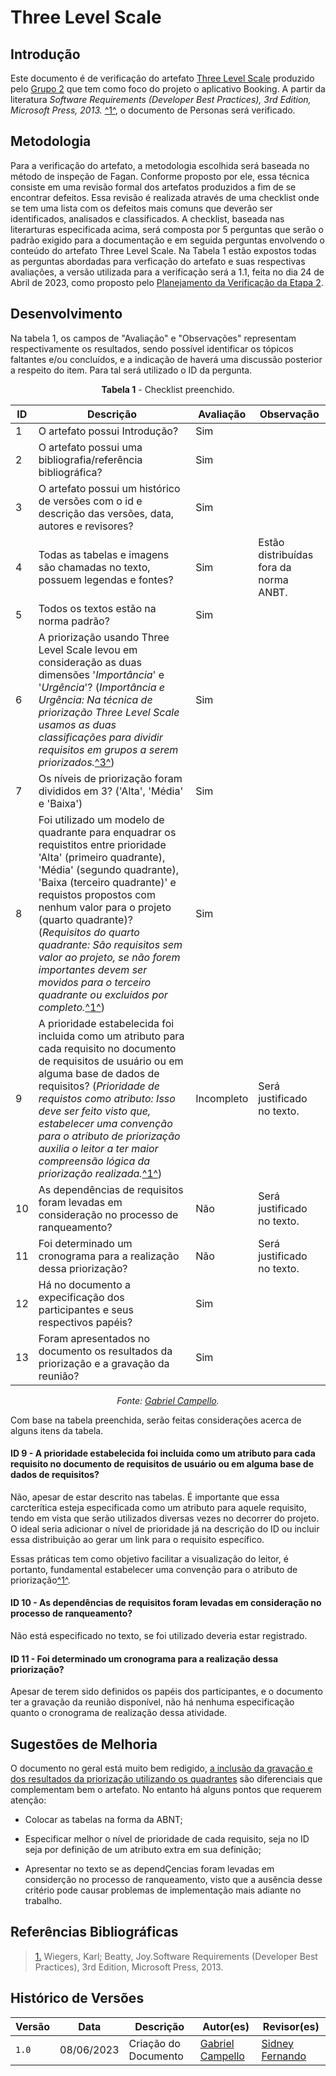 # Three Level Scale

## Introdução

Este documento é de verificação do artefato [Three Level Scale](https://requisitos-de-software.github.io/2023.1-Booking/elicitacao/threeLevelScale/) produzido pelo [Grupo 2](https://requisitos-de-software.github.io/2023.1-Booking/) que tem como foco do projeto o aplicativo Booking. A partir da literatura _Software Requirements (Developer Best Practices), 3rd Edition, Microsoft Press, 2013._ <a id="FTF1" href="#FTF1Ref">^1^</a>, o documento de Personas será verificado.

## Metodologia

Para a verificação do artefato, a metodologia escolhida será baseada no método de inspeção de Fagan. Conforme proposto por ele, essa técnica consiste em uma revisão formal dos artefatos produzidos a fim de se encontrar defeitos. Essa revisão é realizada através de uma checklist onde se tem uma lista com os defeitos mais comuns que deverão ser identificados, analisados e classificados. A checklist, baseada nas literarturas especificada acima, será composta por 5 perguntas que serão o padrão exigido para a documentação e em seguida perguntas envolvendo o conteúdo do artefato Three Level Scale. Na Tabela 1 estão expostos todas as perguntas abordadas para verficação do artefato e suas respectivas avaliações, a versão utilizada para a verificação será a 1.1, feita no dia 24 de Abril de 2023, como proposto pelo [Planejamento da Verificação da Etapa 2](planejamento-verificacao-e2-grupo2.md).

## Desenvolvimento

Na tabela 1, os campos de "Avaliação" e "Observações" representam respectivamente os resultados, sendo possível identificar os tópicos faltantes e/ou concluídos, e a indicação de haverá uma discussão posterior a respeito do item. Para tal será utilizado o ID da pergunta.

<center>

**Tabela 1** - Checklist preenchido.

| ID  | Descrição                                                                                              | Avaliação | Observação |
| --- | ------------------------------------------------------------------------------------------------------ | --------- | --------- |
| 1   | O artefato possui Introdução?                                                                          |    Sim       |     |
| 2   | O artefato possui uma bibliografia/referência bibliográfica?                                           |    Sim       |   |
| 3   | O artefato possui um histórico de versões com o id e descrição das versões, data, autores e revisores? |     Sim      |  |
| 4   | Todas as tabelas e imagens são chamadas no texto, possuem legendas e fontes?                           |     Sim      | Estão distribuídas fora da norma ANBT. |
| 5   | Todos os textos estão na norma padrão?                                                                |    Sim       | 
| 6   |   A priorização usando Three Level Scale levou em consideração as duas dimensões '_Importância_' e '_Urgência_'? (_Importância e Urgência: Na técnica de priorização Three Level Scale usamos as duas classificações para dividir requisitos em grupos a serem priorizados._<a id="FTF3" href="#FTF3Ref">^3^</a>)   |     Sim      |
| 7   |     Os níveis de priorização foram divididos em 3? ('Alta', 'Média' e 'Baixa')                |    Sim       |
| 8   |  Foi utilizado um modelo de quadrante para enquadrar os requistitos entre prioridade 'Alta' (primeiro quadrante), 'Média' (segundo quadrante), 'Baixa (terceiro quadrante)' e requistos propostos com nenhum valor para o projeto (quarto quadrante)? (_Requisitos do quarto quadrante: São requisitos sem valor ao projeto, se não forem importantes devem ser movidos para o terceiro quadrante ou excluidos por completo._<a id="FTF1" href="#FTF1Ref">^1^</a>)               |    Sim       |
| 9   |   A prioridade estabelecida foi incluida como um atributo para cada requisito no documento de requisitos de usuário ou em alguma base de dados de requisitos? (_Prioridade de requistos como atributo: Isso deve ser feito visto que, estabelecer uma convenção para o atributo de priorização auxilia o leitor a ter maior compreensão lógica da priorização realizada._<a id="FTF1" href="#FTF1Ref">^1^</a>)                   |   Incompleto       | Será justificado no texto.|
| 10  |   As dependências de requisitos foram levadas em consideração no processo de ranqueamento?                   |    Não       | Será justificado no texto.|
| 11  | Foi determinado um cronograma para a realização dessa priorização? | Não  | Será justificado no texto.|
| 12  | Há no documento a expecificação dos participantes e seus respectivos papéis?  | Sim  |
| 13  | Foram apresentados no documento os resultados da priorização e a gravação da reunião?  |  Sim | 

_Fonte: [Gabriel Campello](https://github.com/g16c)._

</center>

Com base na tabela preenchida, serão feitas considerações acerca de alguns itens da tabela.

#### ID 9 - A prioridade estabelecida foi incluida como um atributo para cada requisito no documento de requisitos de usuário ou em alguma base de dados de requisitos? 

Não, apesar de estar descrito nas tabelas. É importante que essa carcterítica esteja especificada como um atributo para aquele requisito, tendo em vista que serão utilizados diversas vezes no decorrer do projeto. O ideal seria adicionar o nível de prioridade já na descrição do ID ou incluir essa distribuição ao gerar um link para o requisito específico.

Essas práticas tem como objetivo facilitar a visualização do leitor, é portanto, fundamental estabelecer uma convenção para o atributo de priorização<a id="FTF1" href="#FTF1Ref">^1^</a>.

#### ID 10 - As dependências de requisitos foram levadas em consideração no processo de ranqueamento? 

Não está especificado no texto, se foi utilizado deveria estar registrado.

#### ID 11 - Foi determinado um cronograma para a realização dessa priorização? 

Apesar de terem sido definidos os papéis dos participantes, e o documento ter a gravação da reunião disponível, não há nenhuma especificação quanto o cronograma de realização dessa atividade.

## Sugestões de Melhoria

O documento no geral está muito bem redigido, [a inclusão da gravação e dos resultados da priorização utilizando os quadrantes](https://requisitos-de-software.github.io/2023.1-Booking/elicitacao/threeLevelScale/#entrevista-com-o-usuario) são diferenciais que complementam bem o artefato. No entanto há alguns pontos que requerem atenção:

- Colocar as tabelas na forma da ABNT;

- Especificar melhor o nível de prioridade de cada requisito, seja no ID seja por definição de um atributo extra em sua definição;

- Apresentar no texto se as dependÇencias foram levadas em considerção no processo de ranqueamento, visto que a ausência desse critério pode causar problemas de implementação mais adiante no trabalho.

## Referências Bibliográficas

> <a id="FTF1Ref" href="#FTF1">1.</a> Wiegers, Karl; Beatty, Joy.Software Requirements (Developer Best Practices), 3rd Edition, Microsoft Press, 2013.

## Histórico de Versões

Versão  | Data | Descrição | Autor(es) | Revisor(es)
-------- | ------ | ------ | ---------- | ----------
`1.0` | 08/06/2023 | Criação do Documento | [Gabriel Campello](https://github.com/g16c) | [Sidney Fernando](https://github.com/nando3d3)